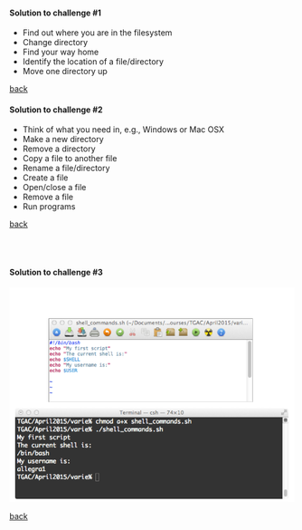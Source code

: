 
#### Solution to challenge #1

-   Find out where you are in the filesystem
-   Change directory
-  Find your way home
-   Identify the location of a file/directory
-   Move one directory up

<a href="https://github.com/ELIXIR-ITA-training/python_course/day1/1-Unix/Unix-Theory-BPBR16.md#challenge-1">back<a/>


#### Solution to challenge #2
-   Think of what you need in, e.g., Windows or Mac OSX
-   Make a new directory
-   Remove a directory
-   Copy a file to another file
-   Rename a file/directory
-   Create a file
-   Open/close a file
-   Remove a file
-   Run programs

<a href="https://github.com/ELIXIR-ITA-training/python_course/day1/1-Unix/Unix-Theory-BPBR16.md#challenge-2">back<a/>

<br>
<br>

#### Solution to challenge #3
![ch3sol](../../img/chall3sol.png)

<a href="https://github.com/ELIXIR-ITA-training/python_course/day1/1-Unix/Unix-Theory-BPBR16.md#challenge-3">back<a/>

